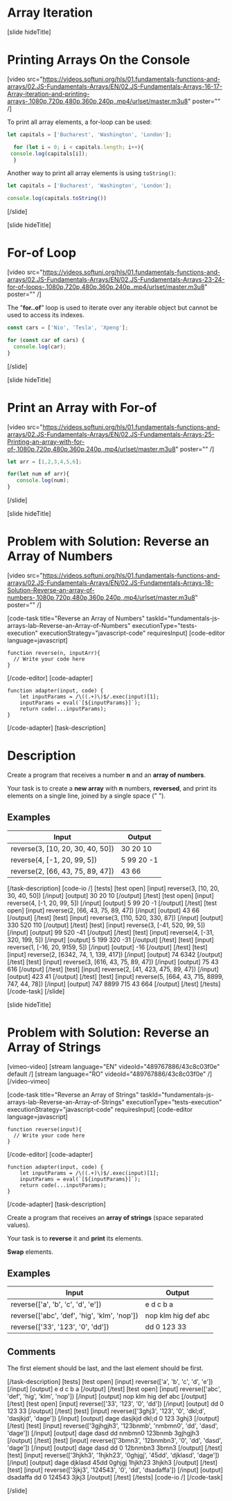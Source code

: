 # Array Iteration

[slide hideTitle]
# Printing Arrays On the Console

[video src="https://videos.softuni.org/hls/01.fundamentals-functions-and-arrays/02.JS-Fundamentals-Arrays/EN/02.JS-Fundamentals-Arrays-16-17-Array-iteration-and-printing-arrays-,1080p,720p,480p,360p,240p,.mp4/urlset/master.m3u8" poster="" /]

To print all array elements, a for-loop can be used:

``` js live
let capitals = ['Bucharest', 'Washington', 'London'];

  for (let i = 0; i < capitals.length; i++){
 console.log(capitals[i]);
  }
```

Another way to print all array elements is using `toString()`:

``` js live
let capitals = ['Bucharest', 'Washington', 'London'];

console.log(capitals.toString())
```
[/slide]

[slide hideTitle]
# For-of Loop

[video src="https://videos.softuni.org/hls/01.fundamentals-functions-and-arrays/02.JS-Fundamentals-Arrays/EN/02.JS-Fundamentals-Arrays-23-24-for-of-loops-,1080p,720p,480p,360p,240p,.mp4/urlset/master.m3u8" poster="" /]

The "**for..of**" loop is used to iterate over any iterable object but cannot be used to  access its indexes. 

``` js live
const cars = ['Nio', 'Tesla', 'Xpeng'];

for (const car of cars) {
  console.log(car);
}
```

[/slide]

[slide hideTitle]
# Print an Array with For-of

[video src="https://videos.softuni.org/hls/01.fundamentals-functions-and-arrays/02.JS-Fundamentals-Arrays/EN/02.JS-Fundamentals-Arrays-25-Printing-an-array-with-for-of-,1080p,720p,480p,360p,240p,.mp4/urlset/master.m3u8" poster="" /]

``` js live
let arr = [1,2,3,4,5,6];

for(let num of arr){
   console.log(num);
}
```
[/slide]

[slide hideTitle]
# Problem with Solution: Reverse an Array of Numbers

[video src="https://videos.softuni.org/hls/01.fundamentals-functions-and-arrays/02.JS-Fundamentals-Arrays/EN/02.JS-Fundamentals-Arrays-18-Solution-Reverse-an-array-of-numbers-,1080p,720p,480p,360p,240p,.mp4/urlset/master.m3u8" poster="" /]

[code-task title="Reverse an Array of Numbers" taskId="fundamentals-js-arrays-lab-Reverse-an-Array-of-Numbers" executionType="tests-execution" executionStrategy="javascript-code" requiresInput]
[code-editor language=javascript]
```
function reverse(n, inputArr){
  // Write your code here
}
```
[/code-editor]
[code-adapter]
```
function adapter(input, code) {
    let inputParams = /\((.+)\)$/.exec(input)[1];
    inputParams = eval(`[${inputParams}]`);
    return code(...inputParams);
}
```
[/code-adapter]
[task-description]
# Description

Create a program that receives a number **n** and an **array of numbers**.

Your task is to create a **new array** with **n** numbers, **reversed**, and print its elements on a single line, joined by a single space (" ").


## Examples
| **Input** | **Output** |
| --- | --- |
| reverse(3, [10, 20, 30, 40, 50]) | 30 20 10 |
| reverse(4, [-1, 20, 99, 5]) | 5 99 20 -1 |
| reverse(2, [66, 43, 75, 89, 47]) | 43 66 |

[/task-description]
[code-io /]
[tests]
[test open]
[input]
reverse(3, [10, 20, 30, 40, 50])
[/input]
[output]
30 20 10
[/output]
[/test]
[test open]
[input]
reverse(4, [-1, 20, 99, 5])
[/input]
[output]
5 99 20 -1
[/output]
[/test]
[test open]
[input]
reverse(2, [66, 43, 75, 89, 47])
[/input]
[output]
43 66
[/output]
[/test]
[test]
[input]
reverse(3, [110, 520, 330, 87])
[/input]
[output]
330 520 110
[/output]
[/test]
[test]
[input]
reverse(3, [-41, 520, 99, 5])
[/input]
[output]
99 520 -41
[/output]
[/test]
[test]
[input]
reverse(4, [-31, 320, 199, 5])
[/input]
[output]
5 199 320 -31
[/output]
[/test]
[test]
[input]
reverse(1, [-16, 20, 9159, 5])
[/input]
[output]
-16
[/output]
[/test]
[test]
[input]
reverse(2, [6342, 74, 1, 139, 417])
[/input]
[output]
74 6342
[/output]
[/test]
[test]
[input]
reverse(3, [616, 43, 75, 89, 47])
[/input]
[output]
75 43 616
[/output]
[/test]
[test]
[input]
reverse(2, [41, 423, 475, 89, 47])
[/input]
[output]
423 41
[/output]
[/test]
[test]
[input]
reverse(5, [664, 43, 715, 8899, 747, 44, 78])
[/input]
[output]
747 8899 715 43 664
[/output]
[/test]
[/tests]
[/code-task]
[/slide]


[slide hideTitle]
# Problem with Solution: Reverse an Array of Strings

[vimeo-video]
[stream language="EN" videoId="489767886/43c8c03f0e" default /]
[stream language="RO" videoId="489767886/43c8c03f0e"  /]
[/video-vimeo]

[code-task title="Reverse an Array of Strings" taskId="fundamentals-js-arrays-lab-Reverse-an-Array-of-Strings" executionType="tests-execution" executionStrategy="javascript-code" requiresInput]
[code-editor language=javascript]
```
function reverse(input){
  // Write your code here
}
```
[/code-editor]
[code-adapter]
```
function adapter(input, code) {
    let inputParams = /\((.+)\)$/.exec(input)[1];
    inputParams = eval(`[${inputParams}]`);
    return code(...inputParams);
}
```
[/code-adapter]
[task-description]

Create a program that receives an **array of strings** (space separated values).

Your task is to **reverse** it and **print** its elements. 

**Swap** elements.

## Examples
| **Input** | **Output** |
| --- | --- |
| reverse(['a', 'b', 'c', 'd', 'e']) | e d c b a  |
| reverse(['abc', 'def', 'hig', 'klm', 'nop']) | nop klm hig def abc |
| reverse(['33', '123', '0', 'dd']) | dd 0 123 33 |

## Comments
The first element should be last, and the last element should be first.

[/task-description]
[tests]
[test open]
[input]
reverse(['a', 'b', 'c', 'd', 'e'])
[/input]
[output]
e d c b a
[/output]
[/test]
[test open]
[input]
reverse(['abc', 'def', 'hig', 'klm', 'nop'])
[/input]
[output]
nop klm hig def abc
[/output]
[/test]
[test open]
[input]
reverse(['33', '123', '0', 'dd'])
[/input]
[output]
dd 0 123 33
[/output]
[/test]
[test]
[input]
reverse(['3ghj3', '123', '0', 'dkl;d', 'dasjkjd', 'dage'])
[/input]
[output]
dage dasjkjd dkl;d 0 123 3ghj3
[/output]
[/test]
[test]
[input]
reverse(['3gjhgjh3', '123bnmb', 'nmbmn0', 'dd', 'dasd', 'dage'])
[/input]
[output]
dage dasd dd nmbmn0 123bnmb 3gjhgjh3
[/output]
[/test]
[test]
[input]
reverse(['3bmn3', '12bnmbn3', '0', 'dd', 'dasd', 'dage'])
[/input]
[output]
dage dasd dd 0 12bnmbn3 3bmn3
[/output]
[/test]
[test]
[input]
reverse(['3hjkh3', '1hjkh23', '0ghjgj', '45dd', 'djklasd', 'dage'])
[/input]
[output]
dage djklasd 45dd 0ghjgj 1hjkh23 3hjkh3
[/output]
[/test]
[test]
[input]
reverse(['3jkj3', '124543', '0', 'dd', 'dsadaffa'])
[/input]
[output]
dsadaffa dd 0 124543 3jkj3
[/output]
[/test]
[/tests]
[code-io /]
[/code-task]

[/slide]
